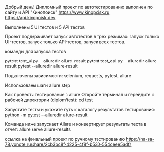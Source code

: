 Добрый день!
Дипломный проект по автотестированию выполнен по сайту и API "Кинопоиск"
https://www.kinopoisk.ru
https://api.kinopoisk.dev

Выполнены  5 UI тестов и 5 API тестов

Проект поддерживает запуск автотестов в трех режимах:
запуск только UI-тестов,
запуск только API-тестов,
запуск всех тестов.

команды для запуска тестов

pytest test_ui.py --alluredir allure-result
pytest test_api.py --alluredir allure-result
pytest --alluredir allure-result

Подключены зависимости:
selenium,
requests,
pytest,
allure

Использованы шаги 
allure.step


Как провести тестирование с allure
Откройте терминал и перейдите к рабочей директории (diplom/test):
cd test

Запустите тесты и укажите путь к каталогу результатов тестирования:
python -m pytest --alluredir allure-result


Команда ниже запускает Allure и конвертирует результаты теста в отчет:
allure serve allure-results

ссылка на финальный проект по ручному тестированию
https://na-sa-78.yonote.ru/share/2cb3bc8f-4225-4f8f-b530-554ceee5adfa

